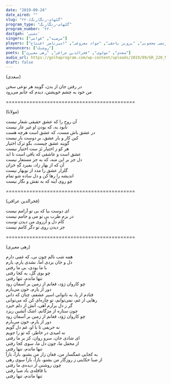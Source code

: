 ```yaml
---
date: "2019-09-24"
date_aired: ""
slug: "گلهای-رنگارنگ/۲۲۰"
program_type: "گلهای-رنگارنگ"
program_number: '۲۲۰'
dastgah: 'دشتی'
singers: ["مرضیه", "قوامی"]
players: ["مرتضی محجوبی", "پرویز یاحقی", "جواد معروفی", "امیرناصر افتتاح"]
announcers: ["روشنک"]
poets: ["سعدی", "مولوی", "فخرالدین عراقی", "رهی معیری"]
audio_url: https://golhaprogram.com/wp-content/uploads/2019/09/GR_220_Marzieh_Ghavami.mp3
draft: false
---
```


(سعدی)  

در رفتن جان از بدن، گویند هر نوعی سخن  
من خود به چشم خویشتن، دیدم که جانم می‌رود  

============================================  

(مولانا)  

آن روح را که عشق حقیقی شعار نیست  
نابود به، که بودن او غیر عار نیست  
در عشق باش مست، که عشق است هرچه هست  
کین کار و بار عشق، برِ دوست بار نیست  
گویند عشق چیست، بگو ترک اختیار  
هر کو ز اختیار نَرَ ست اختیار نیست  
عشق است و عاشقی که باقی است تا ابد  
دل جز بر این منه، که به جز مستعار نیست  
آن که از بهار زاد، بمیرد گهِ خزان  
گلزار عشق را مدد از نوبهار نیست  
اندیشه را رها کن و دل ساده شو تمام  
چو روی آینه که به نقش و نگار نیست  

============================================  

(فخرالدین عراقی)  

ای دوست بیا که بی تو آرامم نیست  
در بزمِ طرب بی تو می و جامم نیست  
کام دل و آرزوی من دیدن توست  
جز دیدن روی تو دگر کامم نیست  

============================================  

(رهی معیری)  

همه شب نالم چون نی، که غمی دارم  
دل و جان بردی اما، نشدی یارم، یارم  
با ما بودی، بی ما رفتی  
چو بوی گل، به کجا رفتی  
تنها ماندم، تنها رفتی  
چو کاروان رَوَد، فغانم از زمین بر آسمان رود  
دور از یارم، خون می‌بارم  
فتادم از پا، به ناتوانی اسیر عشقم، چنان که دانی  
رهایی از غم، نمی‌توانم، تو چاره‌ای کن که می‌توانی  
گر ز دل برآرم آهی، آتش از دلم خیزد  
چون ستاره از مژگانم، اشک آتشین ریزد  
چو کاروان رَوَد، فغانم از زمین بر آسمان رود  
دور از یارم، خون می‌بارم  
نه حریفی تا با او، غم دل گویم  
نه امیدی در خاطر، که تو را جویم  
ای شادی جان، سرو روان، کز بر ما رفتی  
از محفل ما، چون دل ما، سوی کجا رفتی  
تنها ماندم، تنها رفتی  
به کجایی غمگسار من، فغان زار من بشنو، بازآ، بازآ  
از صبا حکایتی ز روزگار من بشنو، بازآ، بازآ سوی رهی  
چون روشنی از دیده‌ی ما رفتی  
با قافله‌ی باد صبا رفتی  
تنها ماندم، تنها رفتی  
